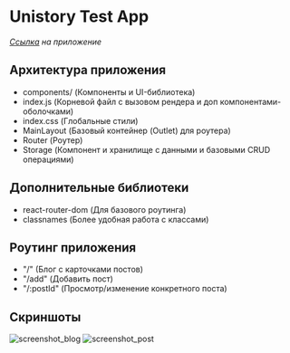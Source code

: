 # Unistory Test App

_[Ссылка](https://velvety-hummingbird-0dbf04.netlify.app/) на приложение_

## Архитектура приложения

-   сomponents/ (Компоненты и UI-библиотека)
-   index.js (Корневой файл с вызовом рендера и доп компонентами-оболочками)
-   index.css (Глобальные стили)
-   MainLayout (Базовый контейнер (Outlet) для роутера)
-   Router (Роутер)
-   Storage (Компонент и хранилище с данными и базовыми CRUD операциями)

## Дополнительные библиотеки

-   react-router-dom (Для базового роутинга)
-   classnames (Более удобная работа с классами)

## Роутинг приложения

-   "/" (Блог с карточками постов)
-   "/add" (Добавить пост)
-   "/:postId" (Просмотр/изменение конкретного поста)

## Скриншоты
![screenshot_blog](https://user-images.githubusercontent.com/91529586/163883838-bb47937f-776b-47b2-b3bb-22191fb4aa72.png)
![screenshot_post](https://user-images.githubusercontent.com/91529586/163883853-c34816d1-77f6-4505-af3f-908c0902aecb.png)


